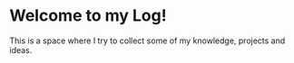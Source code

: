 # Welcome to my Log!

This is a space where I try to collect some of my knowledge, projects and ideas.

```{tableofcontents}
```